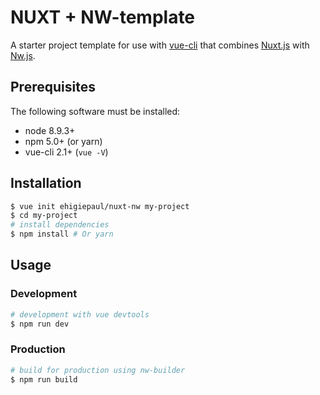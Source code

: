 # NUXT + NW-template

A starter project template for use with [vue-cli](https://github.com/vuejs/vue-cli) that combines [Nuxt.js](https://github.com/nuxt/nuxt.js) with [Nw.js](https://nwjs.io/).

## Prerequisites

The following software must be installed:

* node 8.9.3+
* npm 5.0+ (or yarn)
* vue-cli 2.1+ (`vue -V`)

## Installation

```bash
$ vue init ehigiepaul/nuxt-nw my-project  
$ cd my-project
# install dependencies
$ npm install # Or yarn
```

## Usage

### Development

```bash
# development with vue devtools
$ npm run dev
```

### Production

```bash
# build for production using nw-builder
$ npm run build
```
